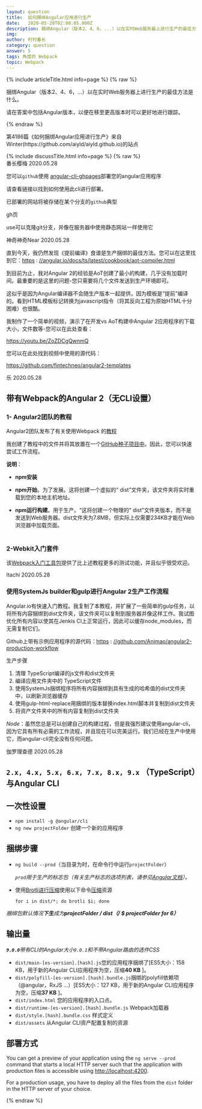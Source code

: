 ```yaml
---
layout: question
title:  如何捆绑Angular应用进行生产
date:   2020-05-28T02:08:05.000Z
description: 捆绑Angular（版本2、4、6，...）以在实时Web服务器上进行生产的最佳方法是什么。请在答案中包括Angular版本，以便在移至更高版本时可以...
img: 
author: 村村番长
category: question
answer: 5
tags: 角度的 Webpack
topic: Webpack
---
```

<div class="article-root">
  <div class="article">
    {% include articleTitle.html info=page %}
    {% raw %}
    <div class="article-content"><p><font style="vertical-align: inherit;"><font style="vertical-align: inherit;">捆绑Angular（版本2、4、6，...）以在实时Web服务器上进行生产的最佳方法是什么。</font></font></p>

<p><font style="vertical-align: inherit;"><font style="vertical-align: inherit;">请在答案中包括Angular版本，以便在移至更高版本时可以更好地进行跟踪。</font></font></p></div>
    {% endraw %}
  </div>
  <p class="winter_mark">第4186篇《如何捆绑Angular应用进行生产》来自Winter(https://github.com/aiyld/aiyld.github.io)的站点</p>
  <div class="discuss-wrapper">
    {% include discussTitle.html info=page %}
    {% raw %}
    <div class="discuss-item">
        <div class="discuss-parent">
          <div class="discuss-meta">
            <span class="discuss-user">番长樱梅</span>
            <span class="discuss-time">2020.05.28</span>
          </div>
          <div class="discuss-comment"><p><font style="vertical-align: inherit;"><font style="vertical-align: inherit;">您可以</font></font><code>github</code><font style="vertical-align: inherit;"><font style="vertical-align: inherit;">使用 
 </font><a href="https://www.npmjs.com/package/angular-cli-ghpages" rel="nofollow noreferrer"><font style="vertical-align: inherit;">angular-cli-ghpages</font></a><font style="vertical-align: inherit;">部署您的angular应用程序</font></font><a href="https://www.npmjs.com/package/angular-cli-ghpages" rel="nofollow noreferrer"><font style="vertical-align: inherit;"></font></a></p>

<p><font style="vertical-align: inherit;"><font style="vertical-align: inherit;">请查看链接以找到如何使用此cli进行部署。</font></font></p>

<p><font style="vertical-align: inherit;"><font style="vertical-align: inherit;">已部署的网站将被存储在某个分支的</font></font><code>github</code><font style="vertical-align: inherit;"><font style="vertical-align: inherit;">典型</font></font></p>

<p><font style="vertical-align: inherit;"><font style="vertical-align: inherit;">gh页</font></font></p>

<p><font style="vertical-align: inherit;"><font style="vertical-align: inherit;">use可以克隆git分支，并像在服务器中使用静态网站一样使用它 </font></font></p></div>
        </div></div><div class="discuss-item">
        <div class="discuss-parent">
          <div class="discuss-meta">
            <span class="discuss-user">神奇神奇Near</span>
            <span class="discuss-time">2020.05.28</span>
          </div>
          <div class="discuss-comment"><p><font style="vertical-align: inherit;"><font style="vertical-align: inherit;">直到今天，我仍然发现《提前编译》食谱是生产捆绑的最佳方法。</font><font style="vertical-align: inherit;">您可以在这里找到它：</font><a href="https://angular.io/docs/ts/latest/cookbook/aot-compiler.html" rel="noreferrer"><font style="vertical-align: inherit;">https</font></a><font style="vertical-align: inherit;"> : </font></font><a href="https://angular.io/docs/ts/latest/cookbook/aot-compiler.html" rel="noreferrer"><font style="vertical-align: inherit;"><font style="vertical-align: inherit;">//angular.io/docs/ts/latest/cookbook/aot-compiler.html</font></font></a></p>

<p><font style="vertical-align: inherit;"><font style="vertical-align: inherit;">到目前为止，我对Angular 2的经验是AoT创建了最小的构建，几乎没有加载时间。</font><font style="vertical-align: inherit;">最重要的是这里的问题-您只需要将几个文件发送到生产环境即可。</font></font></p>

<p><font style="vertical-align: inherit;"><font style="vertical-align: inherit;">这似乎是因为Angular编译器不会随生产版本一起提供，因为模板是“提前”编译的。</font><font style="vertical-align: inherit;">看到HTML模板标记转换为javascript指令（将其反向工程为原始HTML十分困难）也很酷。</font></font></p>

<p><font style="vertical-align: inherit;"><font style="vertical-align: inherit;">我制作了一个简单的视频，演示了在开发vs AoT构建中Angular 2应用程序的下载大小，文件数等-您可以在此处查看：</font></font></p>

<p><a href="https://youtu.be/ZoZDCgQwnmQ" rel="noreferrer"><font style="vertical-align: inherit;"><font style="vertical-align: inherit;">https://youtu.be/ZoZDCgQwnmQ</font></font></a></p>

<p><font style="vertical-align: inherit;"><font style="vertical-align: inherit;">您可以在此处找到视频中使用的源代码：</font></font></p>

<p><a href="https://github.com/fintechneo/angular2-templates" rel="noreferrer"><font style="vertical-align: inherit;"><font style="vertical-align: inherit;">https://github.com/fintechneo/angular2-templates</font></font></a></p></div>
        </div></div><div class="discuss-item">
        <div class="discuss-parent">
          <div class="discuss-meta">
            <span class="discuss-user">乐</span>
            <span class="discuss-time">2020.05.28</span>
          </div>
          <div class="discuss-comment"><h2><font style="vertical-align: inherit;"><font style="vertical-align: inherit;">带有Webpack的Angular 2（无CLI设置）</font></font></h2>

<h3><font style="vertical-align: inherit;"><font style="vertical-align: inherit;">1- Angular2团队的教程</font></font></h3>

<p><font style="vertical-align: inherit;"><font style="vertical-align: inherit;">Angular2团队发布了</font><font style="vertical-align: inherit;">有关使用Webpack </font><font style="vertical-align: inherit;">的</font></font><a href="https://angular.io/docs/ts/latest/guide/webpack.html" rel="noreferrer"><font style="vertical-align: inherit;"><font style="vertical-align: inherit;">教程</font></font></a><font style="vertical-align: inherit;"></font></p>

<p><font style="vertical-align: inherit;"><font style="vertical-align: inherit;">我创建了教程中的文件并将其放置在一个</font></font><a href="https://github.com/Psyzoo/angular2-webpack" rel="noreferrer"><font style="vertical-align: inherit;"><font style="vertical-align: inherit;">GitHub种子项目中</font></font></a><font style="vertical-align: inherit;"><font style="vertical-align: inherit;">。</font><font style="vertical-align: inherit;">因此，您可以快速尝试工作流程。</font></font></p>

<p><strong><font style="vertical-align: inherit;"><font style="vertical-align: inherit;">说明</font></font></strong><font style="vertical-align: inherit;"><font style="vertical-align: inherit;">：</font></font></p>

<ul>
<li><p><strong><font style="vertical-align: inherit;"><font style="vertical-align: inherit;">npm安装</font></font></strong></p></li>
<li><p><strong><font style="vertical-align: inherit;"><font style="vertical-align: inherit;">npm开始</font></font></strong><font style="vertical-align: inherit;"><font style="vertical-align: inherit;">。</font><font style="vertical-align: inherit;">为了发展。</font><font style="vertical-align: inherit;">这将创建一个虚拟的“ dist”文件夹，该文件夹将实时重载到您的本地主机地址。</font></font></p></li>
<li><p><strong><font style="vertical-align: inherit;"><font style="vertical-align: inherit;">npm运行构建</font></font></strong><font style="vertical-align: inherit;"><font style="vertical-align: inherit;">。</font><font style="vertical-align: inherit;">用于生产。</font><font style="vertical-align: inherit;">“这将创建一个物理的“ dist”文件夹版本，而不是发送到Web服务器。dist文件夹为7.8MB，但实际上仅需要234KB才能在Web浏览器中加载页面。 
</font></font><br><br></p></li>
</ul>

<h3><font style="vertical-align: inherit;"><font style="vertical-align: inherit;">2-Webkit入门套件</font></font></h3>  

<p><font style="vertical-align: inherit;"><font style="vertical-align: inherit;">该</font></font><a href="https://github.com/AngularClass/angular2-webpack-starter" rel="noreferrer"><font style="vertical-align: inherit;"><font style="vertical-align: inherit;">Webpack入门工具包</font></font></a><font style="vertical-align: inherit;"><font style="vertical-align: inherit;">提供了比上述教程更多的测试功能，并且似乎很受欢迎。</font></font></p></div>
        </div></div><div class="discuss-item">
        <div class="discuss-parent">
          <div class="discuss-meta">
            <span class="discuss-user">Itachi</span>
            <span class="discuss-time">2020.05.28</span>
          </div>
          <div class="discuss-comment"><h3><font style="vertical-align: inherit;"><font style="vertical-align: inherit;">使用SystemJs builder和gulp进行Angular 2生产工作流程</font></font></h3>

<p><font style="vertical-align: inherit;"><font style="vertical-align: inherit;">Angular.io有快速入门教程。</font><font style="vertical-align: inherit;">我复制了本教程，并扩展了一些简单的gulp任务，以将所有内容捆绑到dist文件夹，该文件夹可以复制到服务器并像这样工作。</font><font style="vertical-align: inherit;">我试图优化所有内容以使其在Jenkis CI上正常运行，因此可以缓存node_modules，而无需复制它们。</font></font></p>

<p><font style="vertical-align: inherit;"><font style="vertical-align: inherit;">Github上带有示例应用程序的源代码：</font><a href="https://github.com/Anjmao/angular2-production-workflow" rel="noreferrer"><font style="vertical-align: inherit;">https</font></a><font style="vertical-align: inherit;"> : </font></font><a href="https://github.com/Anjmao/angular2-production-workflow" rel="noreferrer"><font style="vertical-align: inherit;"><font style="vertical-align: inherit;">//github.com/Anjmao/angular2-production-workflow</font></font></a></p><font style="vertical-align: inherit;"><font style="vertical-align: inherit;">

生产步骤

</font></font><ol>
<li><font style="vertical-align: inherit;"><font style="vertical-align: inherit;">清理 TypeScript编译的js文件和dist文件夹</font></font></li>
<li><font style="vertical-align: inherit;"><font style="vertical-align: inherit;">编译应用文件夹中的 TypeScript文件</font></font></li>
<li><font style="vertical-align: inherit;"><font style="vertical-align: inherit;">使用SystemJs捆绑程序将所有内容捆绑到具有生成的哈希值的dist文件夹中，以刷新浏览器缓存</font></font></li>
<li><font style="vertical-align: inherit;"><font style="vertical-align: inherit;">使用gulp-html-replace用捆绑的版本替换index.html脚本并复制到dist文件夹</font></font></li>
<li><font style="vertical-align: inherit;"><font style="vertical-align: inherit;">将资产文件夹中的所有内容复制到dist文件夹</font></font></li>
</ol>

<p><em><font style="vertical-align: inherit;"><font style="vertical-align: inherit;">Node</font></font></em><font style="vertical-align: inherit;"><font style="vertical-align: inherit;">：虽然您总是可以创建自己的构建过程，但是我强烈建议使用angular-cli，因为它具有所有必需的工作流程，并且现在可以完美运行。</font><font style="vertical-align: inherit;">我们已经在生产中使用它，而angular-cli完全没有任何问题。</font></font></p></div>
        </div></div><div class="discuss-item">
        <div class="discuss-parent">
          <div class="discuss-meta">
            <span class="discuss-user">伽罗理查德</span>
            <span class="discuss-time">2020.05.28</span>
          </div>
          <div class="discuss-comment"><h2><code>2.x, 4.x, 5.x, 6.x, 7.x, 8.x, 9.x</code><font style="vertical-align: inherit;"><font style="vertical-align: inherit;"> （TypeScript）与Angular CLI</font></font></h2>

<h2><font style="vertical-align: inherit;"><font style="vertical-align: inherit;">一次性设置</font></font></h2>

<ul>
<li><code>npm install -g @angular/cli</code></li>
<li><code>ng new projectFolder</code><font style="vertical-align: inherit;"><font style="vertical-align: inherit;"> 创建一个新的应用程序</font></font></li>
</ul>

<h2><font style="vertical-align: inherit;"><font style="vertical-align: inherit;">捆绑步骤</font></font></h2>

<ul>
<li><p><code>ng build --prod</code><font style="vertical-align: inherit;"><font style="vertical-align: inherit;">（当目录为时，在命令行中运行</font></font><code>projectFolder</code><font style="vertical-align: inherit;"><font style="vertical-align: inherit;">）</font></font></p>

<p><em><font style="vertical-align: inherit;"></font><code>prod</code><font style="vertical-align: inherit;"><font style="vertical-align: inherit;">用于生产的</font><font style="vertical-align: inherit;">标志</font><font style="vertical-align: inherit;">包（</font><font style="vertical-align: inherit;">有关生产标志的选项列表，</font><font style="vertical-align: inherit;">请参见</font></font><a href="https://github.com/angular/angular-cli/wiki/build" rel="noreferrer"><font style="vertical-align: inherit;"><font style="vertical-align: inherit;">Angular文档</font></font></a><font style="vertical-align: inherit;"><font style="vertical-align: inherit;">）。</font></font></em></p></li>
<li><p><font style="vertical-align: inherit;"><font style="vertical-align: inherit;">使用</font></font><a href="https://en.wikipedia.org/wiki/Brotli" rel="noreferrer"><font style="vertical-align: inherit;"><font style="vertical-align: inherit;">Brotli进行压缩</font></font></a><font style="vertical-align: inherit;"><font style="vertical-align: inherit;">使用以下命令</font><a href="https://en.wikipedia.org/wiki/Brotli" rel="noreferrer"><font style="vertical-align: inherit;">压缩</font></a><font style="vertical-align: inherit;">资源</font></font></p>

<p><code>for i in dist/*; do brotli $i; done</code></p></li>
</ul>

<p><em><font style="vertical-align: inherit;"><font style="vertical-align: inherit;">捆绑包默认情况</font><strong><font style="vertical-align: inherit;">下生</font></strong><font style="vertical-align: inherit;">成为</font></font><strong><font style="vertical-align: inherit;"><font style="vertical-align: inherit;">projectFolder / dist（/ $ projectFolder for 6）</font></font></strong></em> </p>

<h2><font style="vertical-align: inherit;"><font style="vertical-align: inherit;">输出量</font></font></h2>

<p><em><font style="vertical-align: inherit;"></font><strong><code>9.0.0</code></strong><font style="vertical-align: inherit;"><font style="vertical-align: inherit;">带有CLI的</font><font style="vertical-align: inherit;">Angular大小</font></font><code>9.0.1</code><font style="vertical-align: inherit;"><font style="vertical-align: inherit;">和不带Angular路由的选件CSS</font></font></em></p>

<ul>
<li><code>dist/main-[es-version].[hash].js</code><font style="vertical-align: inherit;"><font style="vertical-align: inherit;">您的应用程序捆绑了[ES5大小：158 KB，用于新的Angular CLI应用程序为空，</font><font style="vertical-align: inherit;">压缩</font></font><strong><font style="vertical-align: inherit;"><font style="vertical-align: inherit;">40 KB</font></font></strong><font style="vertical-align: inherit;"><font style="vertical-align: inherit;"> ]。</font></font></li>
<li><code>dist/polyfill-[es-version].[hash].bundle.js</code><font style="vertical-align: inherit;"><font style="vertical-align: inherit;">捆绑的polyfill依赖项（@angular，RxJS ...）[ES5大小：127 KB，用于新的Angular CLI应用程序为空，</font><font style="vertical-align: inherit;">压缩</font></font><strong><font style="vertical-align: inherit;"><font style="vertical-align: inherit;">37 KB</font></font></strong><font style="vertical-align: inherit;"><font style="vertical-align: inherit;"> ]。</font></font></li>
<li><code>dist/index.html</code><font style="vertical-align: inherit;"><font style="vertical-align: inherit;"> 您的应用程序的入口点。</font></font></li>
<li><code>dist/runtime-[es-version].[hash].bundle.js</code><font style="vertical-align: inherit;"><font style="vertical-align: inherit;"> Webpack加载器</font></font></li>
<li><code>dist/style.[hash].bundle.css</code><font style="vertical-align: inherit;"><font style="vertical-align: inherit;"> 样式定义</font></font></li>
<li><code>dist/assets</code><font style="vertical-align: inherit;"><font style="vertical-align: inherit;"> 从Angular CLI资产配置复制的资源</font></font></li>
</ul>

<h2><font style="vertical-align: inherit;"><font style="vertical-align: inherit;">部署方式</font></font></h2>

<p>You can get a preview of your application using the <code>ng serve --prod</code> command that starts a local HTTP server such that the application with production files is accessible using <a href="http://localhost:4200" rel="noreferrer">http://localhost:4200</a>.</p>

<p>For a production usage, you have to deploy all the files from the <code>dist</code> folder in the HTTP server of your choice.</p></div>
        </div></div>
    {% endraw %}
  </div>
<div>
